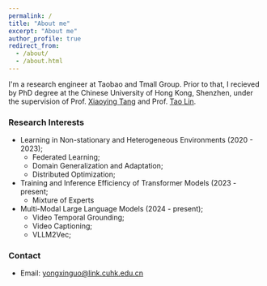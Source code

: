 ```yaml
---
permalink: /
title: "About me"
excerpt: "About me"
author_profile: true
redirect_from: 
  - /about/
  - /about.html
---
```


I'm a research engineer at Taobao and Tmall Group. Prior to that, I recieved by PhD degree at the Chinese University of Hong Kong, Shenzhen, under the supervision of Prof. [Xiaoying Tang](https://sse.cuhk.edu.cn/en/faculty/tangxiaoying) and Prof. [Tao Lin](https://tlin-taolin.github.io/). 

### Research Interests

- Learning in Non-stationary and Heterogeneous Environments (2020 - 2023);
  - Federated Learning;
  - Domain Generalization and Adaptation;
  - Distributed Optimization;
- Training and Inference Efficiency of Transformer Models (2023 - present;
  - Mixture of Experts
- Multi-Modal Large Language Models (2024 - present);
  - Video Temporal Grounding;
  - Video Captioning;
  - VLLM2Vec;

### Contact
- Email: yongxinguo@link.cuhk.edu.cn




